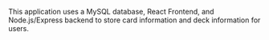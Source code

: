 This application uses a MySQL database, React Frontend, and Node.js/Express backend to store card information and deck information for users.

